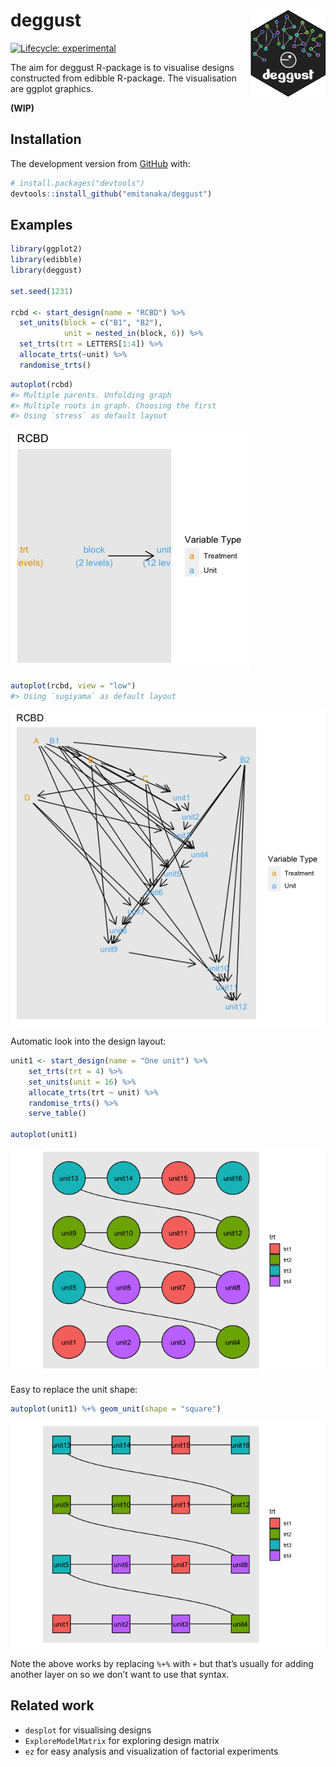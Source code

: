 
<!-- README.md is generated from README.Rmd. Please edit that file -->

# deggust <img src="man/figures/logo.png" align="right" alt="" width="120" />

<!-- badges: start -->

[![Lifecycle:
experimental](https://img.shields.io/badge/lifecycle-experimental-orange.svg)](https://www.tidyverse.org/lifecycle/#experimental)
<!-- badges: end -->

The aim for deggust R-package is to visualise designs constructed from
edibble R-package. The visualisation are ggplot graphics.

**(WIP)**

## Installation

The development version from [GitHub](https://github.com/) with:

``` r
# install.packages("devtools")
devtools::install_github("emitanaka/deggust")
```

## Examples

``` r
library(ggplot2)
library(edibble)
library(deggust)

set.seed(1231) 

rcbd <- start_design(name = "RCBD") %>%
  set_units(block = c("B1", "B2"),
            unit = nested_in(block, 6)) %>%
  set_trts(trt = LETTERS[1:4]) %>%
  allocate_trts(~unit) %>%
  randomise_trts()
```

``` r
autoplot(rcbd)
#> Multiple parents. Unfolding graph
#> Multiple roots in graph. Choosing the first
#> Using `stress` as default layout
```

![](man/figures/README-rcbd-high-plot-1.png)<!-- -->

``` r
autoplot(rcbd, view = "low")
#> Using `sugiyama` as default layout
```

![](man/figures/README-rcbd-low-plot-1.png)<!-- -->

Automatic look into the design layout:

``` r
unit1 <- start_design(name = "One unit") %>%
    set_trts(trt = 4) %>%
    set_units(unit = 16) %>%
    allocate_trts(trt ~ unit) %>%
    randomise_trts() %>%
    serve_table()

autoplot(unit1)
```

![](man/figures/README-unnamed-chunk-3-1.png)<!-- -->

Easy to replace the unit shape:

``` r
autoplot(unit1) %+% geom_unit(shape = "square")
```

![](man/figures/README-unnamed-chunk-4-1.png)<!-- -->

Note the above works by replacing `%+%` with `+` but that’s usually for
adding another layer on so we don’t want to use that syntax.

## Related work

  - `desplot` for visualising designs
  - `ExploreModelMatrix` for exploring design matrix
  - `ez` for easy analysis and visualization of factorial experiments

